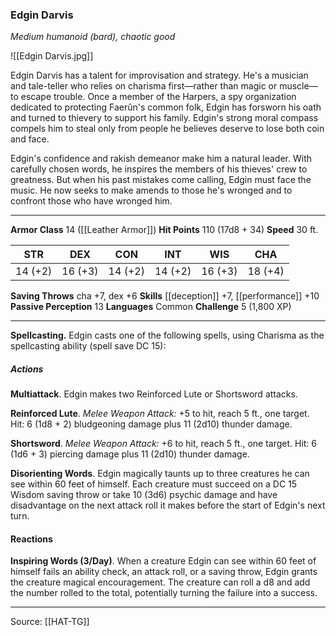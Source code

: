 ### Edgin Darvis
_Medium humanoid (bard), chaotic good_

![[Edgin Darvis.jpg]]

Edgin Darvis has a talent for improvisation and strategy. He's a musician and tale-teller who relies on charisma first—rather than magic or muscle—to escape trouble. Once a member of the Harpers, a spy organization dedicated to protecting Faerûn's common folk, Edgin has forsworn his oath and turned to thievery to support his family. Edgin's strong moral compass compels him to steal only from people he believes deserve to lose both coin and face.

Edgin's confidence and rakish demeanor make him a natural leader. With carefully chosen words, he inspires the members of his thieves' crew to greatness. But when his past mistakes come calling, Edgin must face the music. He now seeks to make amends to those he's wronged and to confront those who have wronged him.




---

**Armor Class** 14 ([[Leather Armor]])
**Hit Points** 110 (17d8 + 34)
**Speed** 30 ft.

| STR     | DEX     | CON     | INT     | WIS     | CHA     |
|---------|---------|---------|---------|---------|---------|
| 14 (+2) | 16 (+3) | 14 (+2) | 14 (+2) | 16 (+3) | 18 (+4) |

**Saving Throws** cha +7, dex +6
**Skills** [[deception]] +7, [[performance]] +10
**Passive Perception** 13
**Languages** Common
**Challenge** 5 (1,800 XP)

---

**Spellcasting.** Edgin casts one of the following spells, using Charisma as the spellcasting ability (spell save DC 15):

##### Actions
**Multiattack**. Edgin makes two Reinforced Lute or Shortsword attacks.

**Reinforced Lute**. _Melee Weapon Attack:_ +5 to hit, reach 5 ft., one target. Hit: 6 (1d8 + 2) bludgeoning damage plus 11 (2d10) thunder damage.

**Shortsword**. _Melee Weapon Attack:_ +6 to hit, reach 5 ft., one target. Hit: 6 (1d6 + 3) piercing damage plus 11 (2d10) thunder damage.

**Disorienting Words**. Edgin magically taunts up to three creatures he can see within 60 feet of himself. Each creature must succeed on a DC 15 Wisdom saving throw or take 10 (3d6) psychic damage and have disadvantage on the next attack roll it makes before the start of Edgin's next turn.

#### Reactions
**Inspiring Words (3/Day)**. When a creature Edgin can see within 60 feet of himself fails an ability check, an attack roll, or a saving throw, Edgin grants the creature magical encouragement. The creature can roll a d8 and add the number rolled to the total, potentially turning the failure into a success.


---

Source: [[HAT-TG]]